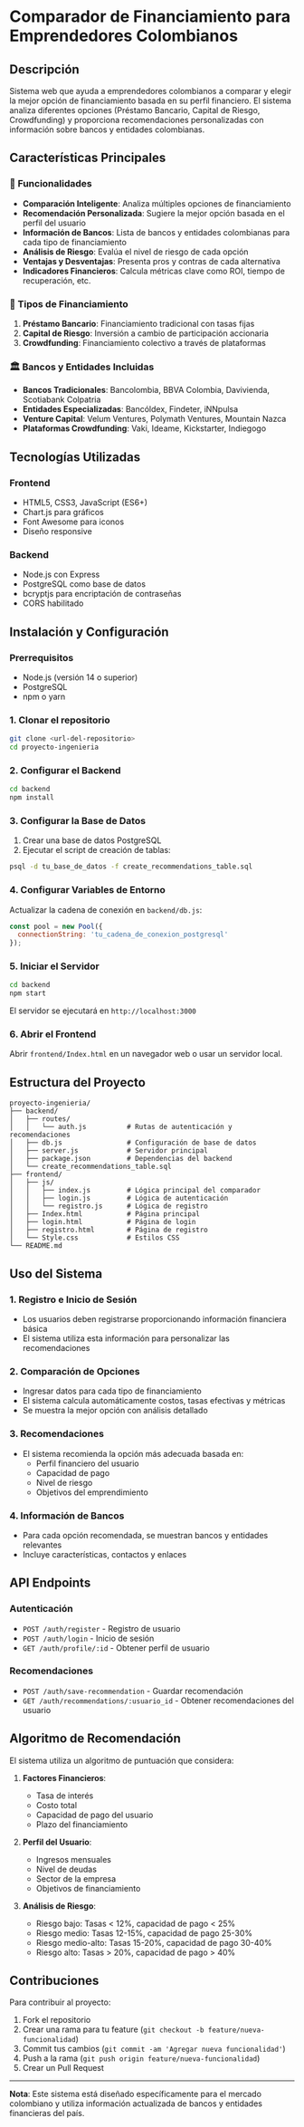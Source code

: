 # Comparador de Financiamiento para Emprendedores Colombianos

## Descripción

Sistema web que ayuda a emprendedores colombianos a comparar y elegir la mejor opción de financiamiento basada en su perfil financiero. El sistema analiza diferentes opciones (Préstamo Bancario, Capital de Riesgo, Crowdfunding) y proporciona recomendaciones personalizadas con información sobre bancos y entidades colombianas.

## Características Principales

### 🎯 Funcionalidades
- **Comparación Inteligente**: Analiza múltiples opciones de financiamiento
- **Recomendación Personalizada**: Sugiere la mejor opción basada en el perfil del usuario
- **Información de Bancos**: Lista de bancos y entidades colombianas para cada tipo de financiamiento
- **Análisis de Riesgo**: Evalúa el nivel de riesgo de cada opción
- **Ventajas y Desventajas**: Presenta pros y contras de cada alternativa
- **Indicadores Financieros**: Calcula métricas clave como ROI, tiempo de recuperación, etc.

### 🏦 Tipos de Financiamiento
1. **Préstamo Bancario**: Financiamiento tradicional con tasas fijas
2. **Capital de Riesgo**: Inversión a cambio de participación accionaria
3. **Crowdfunding**: Financiamiento colectivo a través de plataformas

### 🏛️ Bancos y Entidades Incluidas
- **Bancos Tradicionales**: Bancolombia, BBVA Colombia, Davivienda, Scotiabank Colpatria
- **Entidades Especializadas**: Bancóldex, Findeter, iNNpulsa
- **Venture Capital**: Velum Ventures, Polymath Ventures, Mountain Nazca
- **Plataformas Crowdfunding**: Vaki, Ideame, Kickstarter, Indiegogo

## Tecnologías Utilizadas

### Frontend
- HTML5, CSS3, JavaScript (ES6+)
- Chart.js para gráficos
- Font Awesome para iconos
- Diseño responsive

### Backend
- Node.js con Express
- PostgreSQL como base de datos
- bcryptjs para encriptación de contraseñas
- CORS habilitado

## Instalación y Configuración

### Prerrequisitos
- Node.js (versión 14 o superior)
- PostgreSQL
- npm o yarn

### 1. Clonar el repositorio
```bash
git clone <url-del-repositorio>
cd proyecto-ingenieria
```

### 2. Configurar el Backend
```bash
cd backend
npm install
```

### 3. Configurar la Base de Datos
1. Crear una base de datos PostgreSQL
2. Ejecutar el script de creación de tablas:
```bash
psql -d tu_base_de_datos -f create_recommendations_table.sql
```

### 4. Configurar Variables de Entorno
Actualizar la cadena de conexión en `backend/db.js`:
```javascript
const pool = new Pool({
  connectionString: 'tu_cadena_de_conexion_postgresql'
});
```

### 5. Iniciar el Servidor
```bash
cd backend
npm start
```
El servidor se ejecutará en `http://localhost:3000`

### 6. Abrir el Frontend
Abrir `frontend/Index.html` en un navegador web o usar un servidor local.

## Estructura del Proyecto

```
proyecto-ingenieria/
├── backend/
│   ├── routes/
│   │   └── auth.js          # Rutas de autenticación y recomendaciones
│   ├── db.js                # Configuración de base de datos
│   ├── server.js            # Servidor principal
│   ├── package.json         # Dependencias del backend
│   └── create_recommendations_table.sql
├── frontend/
│   ├── js/
│   │   ├── index.js         # Lógica principal del comparador
│   │   ├── login.js         # Lógica de autenticación
│   │   └── registro.js      # Lógica de registro
│   ├── Index.html           # Página principal
│   ├── login.html           # Página de login
│   ├── registro.html        # Página de registro
│   └── Style.css            # Estilos CSS
└── README.md
```

## Uso del Sistema

### 1. Registro e Inicio de Sesión
- Los usuarios deben registrarse proporcionando información financiera básica
- El sistema utiliza esta información para personalizar las recomendaciones

### 2. Comparación de Opciones
- Ingresar datos para cada tipo de financiamiento
- El sistema calcula automáticamente costos, tasas efectivas y métricas
- Se muestra la mejor opción con análisis detallado

### 3. Recomendaciones
- El sistema recomienda la opción más adecuada basada en:
  - Perfil financiero del usuario
  - Capacidad de pago
  - Nivel de riesgo
  - Objetivos del emprendimiento

### 4. Información de Bancos
- Para cada opción recomendada, se muestran bancos y entidades relevantes
- Incluye características, contactos y enlaces

## API Endpoints

### Autenticación
- `POST /auth/register` - Registro de usuario
- `POST /auth/login` - Inicio de sesión
- `GET /auth/profile/:id` - Obtener perfil de usuario

### Recomendaciones
- `POST /auth/save-recommendation` - Guardar recomendación
- `GET /auth/recommendations/:usuario_id` - Obtener recomendaciones del usuario

## Algoritmo de Recomendación

El sistema utiliza un algoritmo de puntuación que considera:

1. **Factores Financieros**:
   - Tasa de interés
   - Costo total
   - Capacidad de pago del usuario
   - Plazo del financiamiento

2. **Perfil del Usuario**:
   - Ingresos mensuales
   - Nivel de deudas
   - Sector de la empresa
   - Objetivos de financiamiento

3. **Análisis de Riesgo**:
   - Riesgo bajo: Tasas < 12%, capacidad de pago < 25%
   - Riesgo medio: Tasas 12-15%, capacidad de pago 25-30%
   - Riesgo medio-alto: Tasas 15-20%, capacidad de pago 30-40%
   - Riesgo alto: Tasas > 20%, capacidad de pago > 40%

## Contribuciones

Para contribuir al proyecto:

1. Fork el repositorio
2. Crear una rama para tu feature (`git checkout -b feature/nueva-funcionalidad`)
3. Commit tus cambios (`git commit -am 'Agregar nueva funcionalidad'`)
4. Push a la rama (`git push origin feature/nueva-funcionalidad`)
5. Crear un Pull Request



---

**Nota**: Este sistema está diseñado específicamente para el mercado colombiano y utiliza información actualizada de bancos y entidades financieras del país.
